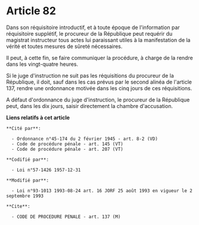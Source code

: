 # Article 82

Dans son réquisitoire introductif, et à toute époque de l'information par réquisitoire supplétif, le procureur de la
République peut requérir du magistrat instructeur tous actes lui paraissant utiles à la manifestation de la vérité et toutes
mesures de sûreté nécessaires.

Il peut, à cette fin, se faire communiquer la procédure, à charge de la rendre dans les vingt-quatre heures.

Si le juge d'instruction ne suit pas les réquisitions du procureur de la République, il doit, sauf dans les cas prévus par le
second alinéa de l'article 137, rendre une ordonnance motivée dans les cinq jours de ces réquisitions.

A défaut d'ordonnance du juge d'instruction, le procureur de la République peut, dans les dix jours, saisir directement la
chambre d'accusation.

**Liens relatifs à cet article**

	**Cité par**:

	  - Ordonnance n°45-174 du 2 février 1945 - art. 8-2 (VD)
	  - Code de procédure pénale - art. 145 (VT)
	  - Code de procédure pénale - art. 207 (VT)

	**Codifié par**:

	  - Loi n°57-1426 1957-12-31

	**Modifié par**:

	  - Loi n°93-1013 1993-08-24 art. 16 JORF 25 août 1993 en vigueur le 2 septembre 1993

	**Cite**:

	  - CODE DE PROCEDURE PENALE - art. 137 (M)
